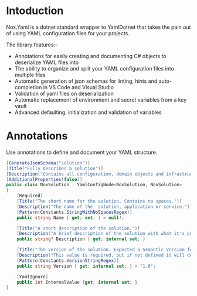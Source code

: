 # Intoduction

Nox.Yaml is a dotnet standard wrapper to YamlDotnet that takes the pain out of using YAML configuration files for your projects.

The library features:-

- Annotations for easily creating and documenting C# objects to deserialize YAML files into
- The ability to organize and split your YAML configuration files into multiple files
- Automatic generation of json schemas for linting, hints and auto-completion in VS Code and Visual Studio
- Validation of yaml files on deserialization
- Automatic replacement of environment and secret variables from a key vault
- Advanced defaulting, initialization and validation of variables

# Annotations

Use annotations to define and document your YAML structure.

``` csharp
[GenerateJsonSchema("solution")]
[Title("Fully describes a solution")]
[Description("Contains all configuration, domain objects and infrastructure declarations that defines a solution.")]
[AdditionalProperties(false)]
public class NoxSolution : YamlConfigNode<NoxSolution, NoxSolution>
{
    [Required]
    [Title("The short name for the solution. Contains no spaces.")]
    [Description("The name of the  solution, application or service.")]
    [Pattern(Constants.StringWithNoSpacesRegex)]
    public string Name { get; set; } = null!;

    [Title("A short description of the solution.")]
    [Description("A brief description of the solution with what it's purpose or goals are.")]
    public string? Description { get; internal set; }

    [Title("The version of the solution. Expected a Semantic Version format.")]
    [Description("This value is required, but if not defined it will default to '1.0'.")]
    [Pattern(Constants.VersionStringRegex)]
    public string Version { get; internal set; } = "1.0";

    [YamlIgnore]
    public int InternalValue {get; internal set; }
}
```
